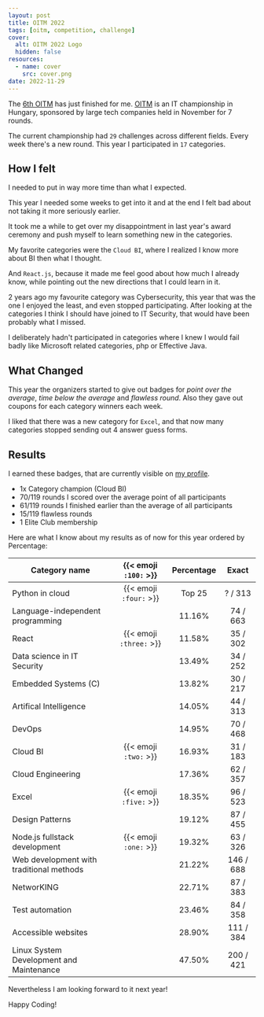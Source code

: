 ```yaml
---
layout: post
title: OITM 2022
tags: [oitm, competition, challenge]
cover:
  alt: OITM 2022 Logo
  hidden: false
resources:
  - name: cover
    src: cover.png
date: 2022-11-29
---
```


The [6th OITM](https://megmerettetes.hu/archivum/vi-orszagos-it-megmerettetes/) has just finished for me.
[OITM](https://megmerettetes.hu/) is an IT championship in Hungary, sponsored by large tech companies held in November for 7 rounds.

<!--more-->

The current championship had `29` challenges across different fields.
Every week there's a new round. This year I participated in `17` categories.

## How I felt

I needed to put in way more time than what I expected.

This year I needed some weeks to get into it and at the end I felt bad about not taking it more seriously earlier.

It took me a while to get over my disappointment in last year's award ceremony
and push myself to learn something new in the categories.

My favorite categories were the `Cloud BI`, where I realized I know more about BI then what I thought.

And `React.js`, because it made me feel good about how much I already know, while pointing out the new directions that I could learn in it.

2 years ago my favourite category was Cybersecurity,
this year that was the one I enjoyed the least, and even stopped participating.
After looking at the categories I think I should have joined to IT Security, that would have been probably what I missed.

I deliberately hadn't participated in categories where I knew I would fail badly like Microsoft related categories, php or Effective Java.

## What Changed

This year the organizers started to give out badges for _point over the average_, _time below the average_ and _flawless round_.
Also they gave out coupons for each category winners each week.

I liked that there was a new category for `Excel`, and that now many categories stopped sending out 4 answer guess forms.

## Results

I earned these badges, that are currently visible on [my profile](https://app.megmerettetes.hu/adatlap/36f5d827-d986-4f64-ad08-7387a2274e50).

- 1x Category champion (Cloud BI)
- 70/119 rounds I scored over the average point of all participants
- 61/119 rounds I finished earlier than the average of all participants
- 15/119 flawless rounds
- 1 Elite Club membership

Here are what I know about my results as of now for this year ordered by Percentage:

| Category name                            |  {{< emoji `:100:` >}}  | Percentage |   Exact   |
| ---------------------------------------- | :---------------------: | :--------: | :-------: |
| Python in cloud                          | {{< emoji `:four:` >}}  |   Top 25   |  ? / 313  |
| Language-independent programming         |                         |   11.16%   | 74 / 663  |
| React                                    | {{< emoji `:three:` >}} |   11.58%   | 35 / 302  |
| Data science in IT Security              |                         |   13.49%   | 34 / 252  |
| Embedded Systems (C)                     |                         |   13.82%   | 30 / 217  |
| Artifical Intelligence                   |                         |   14.05%   | 44 / 313  |
| DevOps                                   |                         |   14.95%   | 70 / 468  |
| Cloud BI                                 |  {{< emoji `:two:` >}}  |   16.93%   | 31 / 183  |
| Cloud Engineering                        |                         |   17.36%   | 62 / 357  |
| Excel                                    | {{< emoji `:five:` >}}  |   18.35%   | 96 / 523  |
| Design Patterns                          |                         |   19.12%   | 87 / 455  |
| Node.js fullstack development            |  {{< emoji `:one:` >}}  |   19.32%   | 63 / 326  |
| Web development with traditional methods |                         |   21.22%   | 146 / 688 |
| NetworKING                               |                         |   22.71%   | 87 / 383  |
| Test automation                          |                         |   23.46%   | 84 / 358  |
| Accessible websites                      |                         |   28.90%   | 111 / 384 |
| Linux System Development and Maintenance |                         |   47.50%   | 200 / 421 |

Nevertheless I am looking forward to it next year!

Happy Coding!
